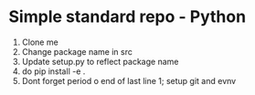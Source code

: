 # Simple standard repo - Python

1. Clone me
1. Change package name in src
1. Update setup.py to reflect package name
1. do pip install -e .
1. Dont forget period o end of last line
1; setup git and evnv

